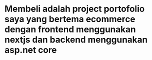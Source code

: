 # Membeli adalah project portofolio saya yang bertema ecommerce dengan frontend menggunakan nextjs dan backend menggunakan asp.net core 
